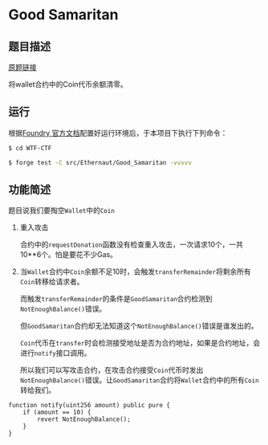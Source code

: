 # Good Samaritan

## 题目描述

[原题链接](https://ethernaut.openzeppelin.com/level/0x8d07AC34D8f73e2892496c15223297e5B22B3ABE)

将wallet合约中的Coin代币余额清零。

## 运行

根据[Foundry 官方文档](https://getfoundry.sh/)配置好运行环境后，于本项目下执行下列命令：

```sh
$ cd WTF-CTF

$ forge test -C src/Ethernaut/Good_Samaritan -vvvvv
```

## 功能简述

题目说我们要掏空`Wallet`中的`Coin`

1. 重入攻击

    合约中的`requestDonation`函数没有检查重入攻击，一次请求10个，一共10**6个。怕是要花不少Gas。

2. 当`Wallet`合约中`Coin`余额不足10时，会触发`transferRemainder`将剩余所有`Coin`转移给请求者。

    而触发`transferRemainder`的条件是`GoodSamaritan`合约检测到`NotEnoughBalance()`错误。

    但`GoodSamaritan`合约却无法知道这个`NotEnoughBalance()`错误是谁发出的。

    `Coin`代币在`transfer`时会检测接受地址是否为合约地址，如果是合约地址，会进行`notify`接口调用。

    所以我们可以写攻击合约，在攻击合约接受`Coin`代币时发出`NotEnoughBalance()`错误。让`GoodSamaritan`合约将`Wallet`合约中的所有`Coin`转给我们。

```solidity
function notify(uint256 amount) public pure {
	if (amount == 10) {
		revert NotEnoughBalance();
	}
}
```

